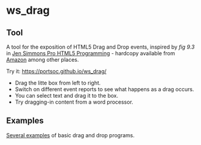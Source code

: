 ws_drag
=======

## Tool

A tool for the exposition of HTML5 Drag and Drop events, inspired by <i>fig 9.3</i> in <a href="http://apress.jensimmons.com/v5/pro-html5-programming/ch9.html#hdr_sec7_9">Jen Simmons Pro HTML5 Programming</a> - hardcopy available from [Amazon](http://amzn.to/2B7cQDc) among other places.

Try it: https://portsoc.github.io/ws_drag/
* Drag the litte box from left to right.
* Switch on different event reports to see what happens as a drag occurs.
* You can select text and drag it to the box.
* Try dragging-in content from a word processor.

## Examples
[Several examples](http://localhost:52330/examples/) of basic drag and drop programs.
